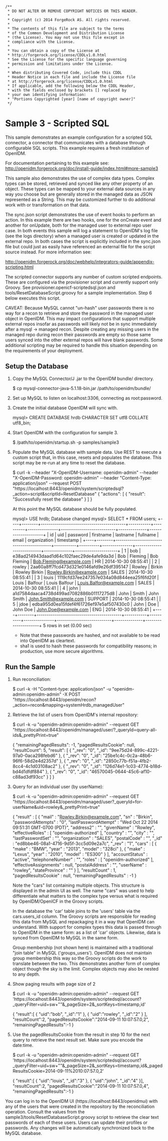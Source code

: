     /**
     * DO NOT ALTER OR REMOVE COPYRIGHT NOTICES OR THIS HEADER.
     *
     * Copyright (c) 2014 ForgeRock AS. All rights reserved.
     *
     * The contents of this file are subject to the terms
     * of the Common Development and Distribution License
     * (the License). You may not use this file except in
     * compliance with the License.
     *
     * You can obtain a copy of the License at
     * http://forgerock.org/license/CDDLv1.0.html
     * See the License for the specific language governing
     * permission and limitations under the License.
     *
     * When distributing Covered Code, include this CDDL
     * Header Notice in each file and include the License file
     * at http://forgerock.org/license/CDDLv1.0.html
     * If applicable, add the following below the CDDL Header,
     * with the fields enclosed by brackets [] replaced by
     * your own identifying information:
     * "Portions Copyrighted [year] [name of copyright owner]"
     */

Sample 3 - Scripted SQL
=======================

This sample demonstrates an example configuration for a scripted SQL
connector, a connector that communicates with a database through configurable
SQL scripts. This example requires a fresh installation of OpenIDM.

For documentation pertaining to this example see:
http://openidm.forgerock.org/doc/install-guide/index.html#more-sample3

This sample also demonstrates the use of complex data types. Complex types
can be stored, retrieved and synced like any other property of an object. These
types can be mapped to your external data sources in any way you choose but are
generally stored in the managed data as JSON represented as a String. This may
be customized further to do additional work with or transformation on that data.

The sync.json script demonstrates the use of event hooks to perform an action. In
this example there are two hooks, one for the onCreate event and another for onUpdate,
both for the managed user to external repo user case. In both events this sample
will log a statement to OpenIDM's log file (see the logs directory) when a managed
user is created or updated in the external repo. In both cases the script is
explicitly included in the sync.json file but could just as easily have referenced
an external file for the script source instead. For more information see:

http://openidm.forgerock.org/doc/webhelp/integrators-guide/appendix-scripting.html

The scripted connector supports any number of custom scripted endpoints. These are
configured via the provisioner script and currently support only Groovy. See
provisioner.openicf-scriptedsql.json and tools/ResetDatabaseScript.groovy for a
sample implementation. Step 6 below executes this script.

CAVEAT: Because MySQL cannot "un-hash" user passwords there is no way for a recon
to retrieve and store the password in the managed user object in OpenIDM. This may
impact configurations that support multiple external repos insofar as passwords
will likely not be in sync immediately after a mysql -> managed recon. Despite
creating any missing users in the managed repo during recon their passwords are
empty so those same users synced into the other external repos will have blank
passwords. Some additional scripting may be required to handle this situation
depending on the requirements of your deployment.


Setup the Database
------------------

1. Copy the MySQL Connector/J .jar to the OpenIDM bundle/ directory.

    $ cp mysql-connector-java-5.1.18-bin.jar /path/to/openidm/bundle/

2. Set up MySQL to listen on localhost:3306, connecting as root:password.

3. Create the initial database OpenIDM will sync with.

    mysql> CREATE DATABASE hrdb CHARACTER SET utf8 COLLATE utf8_bin;

4. Start OpenIDM with the configuration for sample 3.

    $ /path/to/openidm/startup.sh -p samples/sample3

5. Populate the MySQL database with sample data. Use REST to execute a custom
   script that, in this case, resets and populates the database.  This script
   may be re-run at any time to reset the database.

   $ curl -k --header "X-OpenIDM-Username: openidm-admin" --header "X-OpenIDM-Password: openidm-admin" --header "Content-Type: application/json" --request POST "https://localhost:8443/openidm/system/scriptedsql?_action=script&scriptId=ResetDatabase"
       {
         "actions": [
           {
             "result": "Successfully reset the database"
           }
         ]
       }

   At this point the MySQL database should be fully populated.

   mysql> USE hrdb;
   Database changed
   mysql> SELECT * FROM users;
   +----+--------+------------------------------------------+-----------+----------+---------------+---------------------------+--------------+---------------------+
   | id | uid    | password                                 | firstname | lastname | fullname      | email                     | organization | timestamp           |
   +----+--------+------------------------------------------+-----------+----------+---------------+---------------------------+--------------+---------------------+
   |  1 | bob    | e38ad214943daad1d64c102faec29de4afe9da3d | Bob       | Fleming  | Bob Fleming   | Bob.Fleming@example.com   | HR           | 2014-10-30 08:55:41 |
   |  2 | rowley | 2aa60a8ff7fcd473d321e0146afd9e26df395147 | Rowley    | Birkin   | Rowley Birkin | Rowley.Birkin@example.com | SALES        | 2014-10-30 08:55:41 |
   |  3 | louis  | 1119cfd37ee247357e034a08d844eea25f6fd20f | Louis     | Balfour  | Louis Balfour | Louis.Balfor@example.com  | SALES        | 2014-10-30 08:55:41 |
   |  4 | john   | a1d7584daaca4738d499ad7082886b01117275d8 | John      | Smith    | John Smith    | John.Smith@example.com    | SUPPORT      | 2014-10-30 08:55:41 |
   |  5 | jdoe   | edba955d0ea15fdef4f61726ef97e5af507430c0 | John      | Doe      | John Doe      | John.Doe@example.com      | ENG          | 2014-10-30 08:55:41 |
   +----+--------+------------------------------------------+-----------+----------+---------------+---------------------------+--------------+---------------------+
   5 rows in set (0.00 sec)

   * Note that these passwords are hashed, and not available to be read into
     OpenIDM as cleartext.
   * sha1 is used to hash these passwords for compatibility reasons; in
     production, use more secure algorithms.


Run the Sample
--------------

1. Run reconciliation:

    $ curl -k -H "Content-type: application/json" -u "openidm-admin:openidm-admin" -X POST "https://localhost:8443/openidm/recon?_action=recon&mapping=systemHrdb_managedUser"

2. Retrieve the list of users from OpenIDM's internal repository:

    $ curl -k -u "openidm-admin:openidm-admin" --request GET "https://localhost:8443/openidm/managed/user/?_queryId=query-all-ids&_prettyPrint=true"

    {
      "remainingPagedResults": -1,
      "pagedResultsCookie": null,
      "resultCount": 5,
      "result": [
        {
          "_rev": "0",
          "_id": "9ee75d24-899c-4221-97a0-0aca298febd6"
        },
        {
          "_rev": "0",
          "_id": "25be1c4c-0c2a-48b6-96f6-58d2e4d2357d"
        },
        {
          "_rev": "0",
          "_id": "2850c77b-f51a-4fb2-8cc4-4c1d03108ac2"
        },
        {
          "_rev": "0",
          "_id": "126d74e1-1c03-4774-b18d-bd4d1dfdf884"
        },
        {
          "_rev": "0",
          "_id": "46570045-0644-45c6-af10-c88ad3df93cc"
        }
      ]
    }

3. Query for an individual user (by userName):

    $ curl -k -u "openidm-admin:openidm-admin" --request GET "https://localhost:8443/openidm/managed/user?_queryId=for-userName&uid=rowley&_prettyPrint=true"

    {
      "result" : [ {
        "mail" : "Rowley.Birkin@example.com",
        "sn" : "Birkin",
        "passwordAttempts" : "0",
        "lastPasswordAttempt" : "Wed Oct 22 2014 09:51:31 GMT-0700 (PDT)",
        "address2" : "",
        "givenName" : "Rowley",
        "effectiveRoles" : [ "openidm-authorized" ],
        "country" : "",
        "city" : "",
        "lastPasswordSet" : "",
        "organization" : "SALES",
        "postalCode" : "",
        "_id" : "ed8bbe46-08a1-4716-9d5f-3cc5d09e2a7c",
        "_rev" : "1",
        "cars" : [ {
          "make" : "BMW",
          "year" : "2013",
          "model" : "328ci"
        }, {
          "make" : "Lexus",
          "year" : "2010",
          "model" : "ES300"
        } ],
        "accountStatus" : "active",
        "telephoneNumber" : "",
        "roles" : [ "openidm-authorized" ],
        "effectiveAssignments" : null,
        "postalAddress" : "",
        "userName" : "rowley",
        "stateProvince" : ""
      } ],
      "resultCount" : 1,
      "pagedResultsCookie" : null,
      "remainingPagedResults" : -1
    }

    Note the "cars" list containing multiple objects. This structure is
    displayed in the admin UI as well. The name "cars" was used to help
    differentiate what matters to the complex type versus what is required
    by OpenIDM/OpenICF in the Groovy scripts.

    In the database the 'car' table joins to the 'users' table via the
    cars.users_id column. The Groovy scripts are responsible for reading this
    data from MySQL and repackaging it in a way that OpenIDM can understand.
    With support for complex types this data is passed through to OpenIDM in
    the same form: as a list of 'car' objects. Likewise, data is synced from
    OpenIDM to MySQL in the same form.

    Group membership (not shown here) is maintained with a traditional
    "join table" in MySQL ('groups_users'). OpenIDM does not maintain group
    membership this way so the Groovy scripts do the work to translate between
    the two. This demonstrates another form of complex object though the sky
    is the limit. Complex objects may also be nested to any depth.

4. Show paging results with page size of 2

    $ curl -k -u "openidm-admin:openidm-admin" --request GET 'https://localhost:8443/openidm/system/scriptedsql/account?_queryFilter=uid+sw+""&_pageSize=2&_sortKeys=timestamp,id'

    {
      "result":[
        {
          "uid":"bob",
          "_id":"1"
        },
        {
          "uid":"rowley",
          "_id":"2"
        } ],
      "resultCount":2,
      "pagedResultsCookie":"2014-09-11 10:07:57.0,2",
      "remainingPagedResults":-1
    }

5. Use the pagedResultsCookie from the result in step 10 for the next query to
   retrieve the next result set. Make sure you encode the date:time.

    $ curl -k -u "openidm-admin:openidm-admin" --request GET 'https://localhost:8443/openidm/system/scriptedsql/account?_queryFilter=uid+sw+""&_pageSize=2&_sortKeys=timestamp,id&_pagedResultsCookie=2014-09-11%2010:07:57.0,2'

    {
      "result":[
        {
          "uid":"louis",
          "_id":"3"
        },
        {
          "uid":"john",
          "_id":"4"
        }],
      "resultCount":2,
      "pagedResultsCookie":"2014-09-11 10:07:57.0,4",
      "remainingPagedResults":-1
    }


You can log in to the OpenIDM UI (https://localhost:8443/openidmui) with any of
the users that were created in the repository by the reconciliation operation.
Consult the values from the sample3/tools/ResetDatabaseScript.groovy script to
retrieve the clear text passwords of each of these users. Users can update their
profiles or passwords. Any changes will be automatically synchronized back to
the MySQL database.
